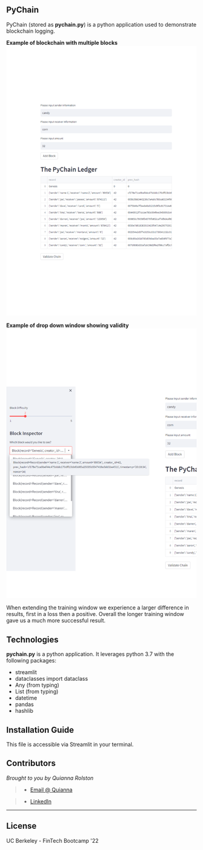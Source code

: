 ## PyChain

PyChain (stored as **pychain.py**) is a python application used to demonstrate blockchain logging.

**Example of blockchain with multiple blocks**
![screenshot of mulitple blocks](images/1.png)

**Example of drop down window showing validity**
![screenshot of drop down menu](images/2.png)

When extending the training window we experience a larger difference in results, first in a loss then a positive. Overall the longer training window gave us a much more successful result.


## Technologies

**pychain.py** is a python application. It leverages python 3.7 with the following packages:

* streamlit
* dataclasses import dataclass
* Any (from typing)
* List (from typing)
* datetime
* pandas
* hashlib


## Installation Guide

This file is accessible via Streamlit in your terminal. 

## Contributors

*Brought to you by Quianna Rolston*
> * [Email @ Quianna](quiannarolston@gmail.com)

> * [LinkedIn](https://www.linkedin.com/in/quianna-rolston/)

---

## License

UC Berkeley - FinTech Bootcamp '22